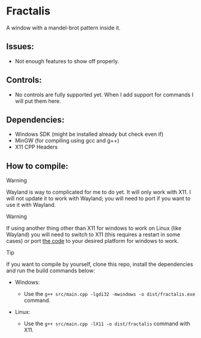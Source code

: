 # Fractalis
A window with a mandel-brot pattern inside it.

## Issues:
- Not enough features to show off properly.

## Controls:
- No controls are fully supported yet. When I add support for commands I will put them here.

## Dependencies:
- Windows SDK (might be installed already but check even if)
- MinGW (for compiling using gcc and g++)
- X11 CPP Headers

## How to compile:

> [!WARNING]
> Wayland is way to complicated for me to do yet. It will only work with X11. I will not update it to work with Wayland; you will need to port if you want to use it with Wayland.

> [!WARNING]
> If using another thing other than X11 for windows to work on Linux (like Wayland) you will need to switch to X11 (this requires a restart in some cases) or port [the code](/src/main.cpp) to your desired platform for windows to work.

> [!TIP]
> If you want to compile by yourself, clone this repo, install the dependencies and run the build commands below:

- Windows:
    - Use the `g++ src/main.cpp -lgdi32 -mwindows -o dist/fractalis.exe` command.

- Linux:
    - Use the `g++ src/main.cpp -lX11 -o dist/fractalis` command with X11.
